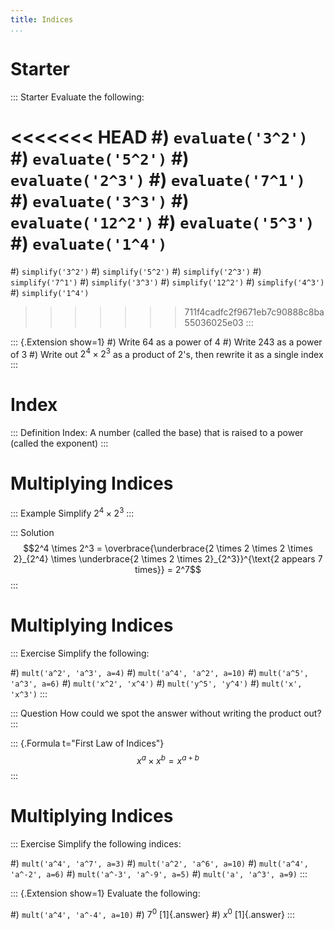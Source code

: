 ```yaml
---
title: Indices
...
```


# Starter

::: Starter
Evaluate the following:

<<<<<<< HEAD
#) `evaluate('3^2')`
#) `evaluate('5^2')`
#) `evaluate('2^3')`
#) `evaluate('7^1')`
#) `evaluate('3^3')`
#) `evaluate('12^2')`
#) `evaluate('5^3')`
#) `evaluate('1^4')`
=======
#) `simplify('3^2')`
#) `simplify('5^2')`
#) `simplify('2^3')`
#) `simplify('7^1')`
#) `simplify('3^3')`
#) `simplify('12^2')`
#) `simplify('4^3')`
#) `simplify('1^4')`
>>>>>>> 711f4cadfc2f9671eb7c90888c8ba55036025e03
:::

::: {.Extension show=1}
#) Write 64 as a power of 4
#) Write 243 as a power of 3
#) Write out $2^4 \times 2^3$ as a product of 2's, then rewrite it as a single index
:::

# Index

::: Definition
Index: A number (called the base) that is raised to a power (called the exponent)
:::

# Multiplying Indices

::: Example
Simplify $2^4 \times 2^3$
:::

::: Solution
$$2^4 \times 2^3 = \overbrace{\underbrace{2 \times 2 \times 2 \times 2}_{2^4} \times \underbrace{2 \times 2 \times 2}_{2^3}}^{\text{2 appears 7 times}} = 2^7$$
:::

# Multiplying Indices

::: Exercise
Simplify the following:

#) `mult('a^2', 'a^3', a=4)`
#) `mult('a^4', 'a^2', a=10)`
#) `mult('a^5', 'a^3', a=6)`
#) `mult('x^2', 'x^4')`
#) `mult('y^5', 'y^4')`
#) `mult('x', 'x^3')`
:::

::: Question
How could we spot the answer without writing the product out?
:::

::: {.Formula t="First Law of Indices"}
$$x^a \times x^b = x^{a + b}$$
:::

# Multiplying Indices

::: Exercise
Simplify the following indices:

#) `mult('a^4', 'a^7', a=3)`
#) `mult('a^2', 'a^6', a=10)`
#) `mult('a^4', 'a^-2', a=6)`
#) `mult('a^-3', 'a^-9', a=5)`
#) `mult('a', 'a^3', a=9)`
:::

::: {.Extension show=1}
Evaluate the following:

#) `mult('a^4', 'a^-4', a=10)`
#) $7^0$ [1]{.answer}
#) $x^0$ [1]{.answer}
:::
